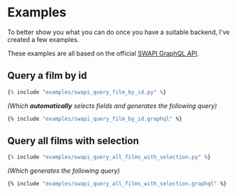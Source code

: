 # Examples

To better show you what you can do once you have a suitable backend, I've created a few examples.

These examples are all based on the official [SWAPI GraphQL API](http://graphql.org/swapi-graphql).

## Query a film by id

```python 
{% include "examples/swapi_query_film_by_id.py" %}
```
_(Which **automatically** selects fields and generates the following query)_
```graphql
{% include "examples/swapi_query_film_by_id.graphql" %}
```

## Query all films with selection

```python 
{% include "examples/swapi_query_all_films_with_selection.py" %}
```
_(Which generates the following query)_
```graphql
{% include "examples/swapi_query_all_films_with_selection.graphql" %}
```